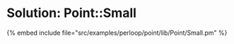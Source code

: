 # Solution: Point::Small



{% embed include file="src/examples/perloop/point/lib/Point/Small.pm" %}
